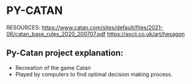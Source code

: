# PY-CATAN
RESOURCES:
https://www.catan.com/sites/default/files/2021-06/catan_base_rules_2020_200707.pdf
https://ascii.co.uk/art/hexagon

## Py-Catan project explanation:
- Recreation of the game Catan
- Played by computers to find optimal decision making process.